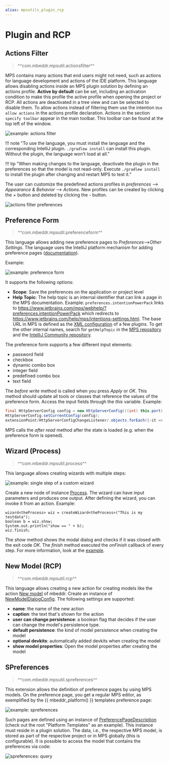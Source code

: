```yaml
---
alias: mpsutils_plugin_rcp
---
```


# Plugin and RCP

## Actions Filter

> ^^com.mbeddr.mpsutil.actionsfilter^^

MPS contains many actions that end users might not need, such as actions for language development and actions of the IDE platform. This language allows disabling
actions inside an MPS plugin solution by defining an actions profile. **Active by default** can
be set, including an activation condition to make this profile the active profile when opening the project or RCP. All actions are deactivated in a tree view and can be selected to disable them. To allow actions instead of filtering them use the intention `Use allow actions` in the
actions profile declaration. Actions in the section `specify toolbar` appear in the main toolbar. This toolbar
can be found at the top left of the window.

![example: actions filter](actionsfilter_example.png)

!!! note "To use the language, you must install the language and the corresponding IntelliJ plugin. `./gradlew install` can install this plugin. Without the plugin, the language won't load at all."

!!! tip "When making changes to the language, deactivate the plugin in the preferences so that the model is not read-only. Execute `./gradlew install` to install the plugin after changing and restart MPS to test it."

The user can customize the predefined actions profiles in *preferences* --> *Appearance & Behavior* --> *Actions*. New profiles can be created by clicking the *+* button and deleted by clicking the *-* button.

![actions filter preferences](actionsfilter_preferences.png)

## Preference Form

> ^^com.mbeddr.mpsutil.preferenceform^^

This language allows adding new preference pages to *Preferences*-->*Other Settings*. The language uses the IntelliJ platform
mechanism for adding preference pages ([documentation](https://plugins.jetbrains.com/docs/intellij/settings-guide.html)).

Example:

![example: preference form](preferenceform_example.png)

It supports the following options:

- **Scope**: Save the preferences on the application or project level
- **Help Topic**: The help topic is an internal identifier that can link a page in the MPS documentation.
  Example: `preferences.intentionPowerPack` links to https://www.jetbrains.com/mps/webhelp/?preferences.intentionPowerPack which redirects to https://www.jetbrains.com/help/mps/intentions-settings.html. The base URL in MPS is defined as the [XML configuration](https://github.com/JetBrains/MPS/search?q=webhelp-url) of a few plugins. To get the other internal names, search for `getHelpTopic` in the [MPS repository](https://github.com/JetBrains/MPS/search?q=getHelpTopic) and the [IntelliJ Community repository](https://github.com/JetBrains/intellij-community/search?q=getHelpTopic).

The preference form supports a few different input elements:

- password field
- checkbox
- dynamic combo box
- integer field
- predefined combo box
- text field

The *before write* method is called when you press *Apply* or *OK*. This method should update all tools or classes
that reference the values of the preference form. Access the input fields through the *this* variable. Example:

```java
final HttpServerConfig config = new HttpServerConfig(((int) this.port), this.enabled); 
HttpServerConfig.setCurrentConfig(config); 
extensionPoint/HttpServerConfigChangeListener/.objects.forEach({~it => it.serverChanged(config); });
```

MPS calls the *after read* method after the state is loaded (e.g. when the preference form is opened).

## Wizard (Process)

> ^^com.mbeddr.mpsutil.process^^

This language allows creating wizards with multiple steps:

![example: single step of a custom wizard](wizard_step_example.png)

Create a new node of instance [Process](http://127.0.0.1:63320/node?ref=r%3A2ffefd76-4fe0-43c2-9fbd-203c67a47b34%28com.mbeddr.mpsutil.process.structure%29%2F4724180912012603068). The wizard can have input parameters and produces one output. After defining
the wizard, you can invoke it from an action. Example:

```
wizard<theProcess> wiz = createWizard<theProcess>("This is my testdata");
boolean b = wiz.show;
System.out.println("show == " + b);
wiz.finish;
```

The *show* method shows the modal dialog and checks if it was closed with the exit code *OK*. The *finish* method
executed the *onFinish* callback of every step. For more information, look at the [example](http://127.0.0.1:63320/node?ref=r%3A9aef0d3c-87c9-4ce3-ad67-def9817c1ab4%28com.mbeddr.mpsutil.process.sandbox.plugin%29%2F4724180912013515813).


## New Model (RCP)

> ^^com.mbeddr.mpsutil.rcp^^

This language allows creating a new action for creating models like the action [New model](http://127.0.0.1:63320/node?ref=r%3A0a882e21-5553-485b-8777-3b0ace5a0d84%28com.mbeddr.core.base.pluginSolution.plugin%29%2F1268036453389576693) of mbeddr.
Create an instance of [NewModelDialogConfig](http://127.0.0.1:63320/node?ref=r%3A3f408a86-cd9f-4c3c-80d9-d614915b49c9%28com.mbeddr.mpsutil.rcp.structure%29%2F8503127430094868034). The following settings are supported:

- **name**: the name of the new action
- **caption**: the text that's shown for the action
- **user can change persistence**: a boolean flag that decides if the user can change the model's persistence type.
- **default persistence**: the kind of model persistence when creating the model
- **optional devkits**: automatically added devkits when creating the model
- **show model properties**: Open the model properties after creating the model

## SPreferences

> ^^com.mbeddr.mpsutil.spreferences^^

This extension allows the definition of preference pages by using MPS models. On the preference page, you get a regular MPS editor, as exemplified by the {{ mbeddr_platform() }} templates preference page:

![example: spreferences](spreference_example.png)

Such pages are defined using an instance of [PreferencePageDescription](http://127.0.0.1:63320/node?ref=c3bfea76-7bba-4f0e-b5a2-ff4e7a8d7cf1%2Fr%3A8d0fa52a-32d1-4359-892e-669a9b66600c%28com.mbeddr.mpsutil.spreferences%2Fcom.mbeddr.mpsutil.spreferences.structure%29%2F6547806146467473938) (check out the root "Platform Templates" as an example). This instance must reside in a plugin solution. The data, i.e., the respective MPS model, is stored as part of the respective project or in MPS globally (this is configurable). It is possible to access the model that contains the preferences via code:

![spreferences: query](spreferences_query.png)